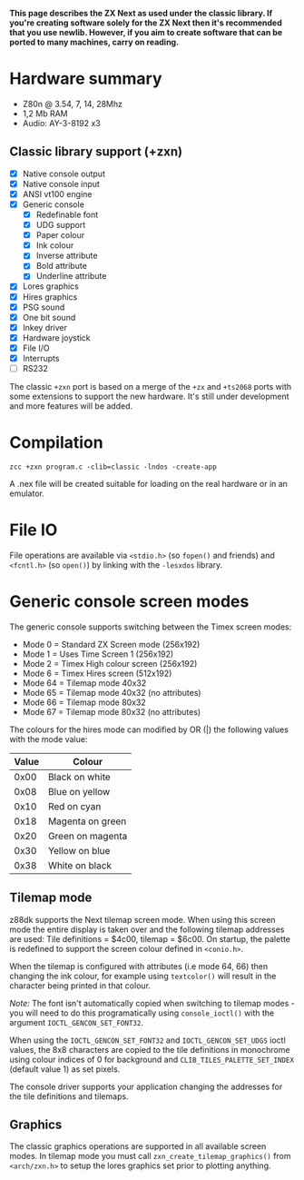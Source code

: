 **This page describes the ZX Next as used under the classic library. If you're creating software solely for the ZX Next then it's recommended that you use newlib. However, if you aim to create software that can be ported to many machines, carry on reading.**

# Hardware summary

* Z80n @ 3.54, 7, 14, 28Mhz
* 1,2 Mb RAM
* Audio: AY-3-8192 x3


## Classic library support (+zxn)

* [x] Native console output
* [x] Native console input
* [x] ANSI vt100 engine
* [x] Generic console
    * [x] Redefinable font
    * [x] UDG support
    * [x] Paper colour
    * [x] Ink colour
    * [x] Inverse attribute
    * [x] Bold attribute
    * [x] Underline attribute
* [x] Lores graphics
* [x] Hires graphics
* [x] PSG sound
* [x] One bit sound
* [x] Inkey driver
* [x] Hardware joystick
* [x] File I/O
* [x] Interrupts
* [ ] RS232

The classic `+zxn` port is based on a merge of the `+zx` and `+ts2068` ports with some extensions to support the new hardware. It's still under development and more features will be added.

# Compilation

    zcc +zxn program.c -clib=classic -lndos -create-app

A .nex file will be created suitable for loading on the real hardware or in an emulator.

# File IO

File operations are available via `<stdio.h>` (so `fopen()` and friends) and `<fcntl.h>` (so `open()`) by linking with the `-lesxdos` library.

# Generic console screen modes

The generic console supports switching between the Timex screen modes:

* Mode 0 = Standard ZX Screen mode (256x192)
* Mode 1 = Uses Time Screen 1 (256x192)
* Mode 2 = Timex High colour screen (256x192)
* Mode 6 = Timex Hires screen (512x192)
* Mode 64 = Tilemap mode 40x32
* Mode 65 = Tilemap mode 40x32 (no attributes)
* Mode 66 = Tilemap mode 80x32
* Mode 67 = Tilemap mode 80x32 (no attributes)

The colours for the hires mode can modified by OR (|) the following values with the mode value:

| Value | Colour |
|-|-|
| 0x00 | Black on white |
| 0x08 | Blue on yellow |
| 0x10 | Red on cyan |
| 0x18 | Magenta on green |
| 0x20 | Green on magenta |
| 0x30 | Yellow on blue |
| 0x38 | White on black |

## Tilemap mode

z88dk supports the Next tilemap screen mode. When using this screen mode the entire display is taken over and the following tilemap addresses are used: Tile definitions = $4c00, tilemap = $6c00. On startup, the palette is redefined to support the screen colour defined in `<conio.h>`.

When the tilemap is configured with attributes (i.e mode 64, 66) then changing the ink colour, for example using  `textcolor()` will result in the character being printed in that colour.

_Note:_ The font isn't automatically copied when switching to tilemap modes - you will need to do this programatically using `console_ioctl()` with the argument `IOCTL_GENCON_SET_FONT32`.

When using the `IOCTL_GENCON_SET_FONT32` and `IOCTL_GENCON_SET_UDGS` ioctl values, the 8x8 characters are copied to the tile definitions in monochrome using colour indices of 0 for background and `CLIB_TILES_PALETTE_SET_INDEX` (default value 1) as set pixels.

The console driver supports your application changing the addresses for the tile definitions and tilemaps.

## Graphics

The classic graphics operations are supported in all available screen modes. In tilemap mode you must call `zxn_create_tilemap_graphics()` from `<arch/zxn.h>` to setup the lores graphics set prior to plotting anything.